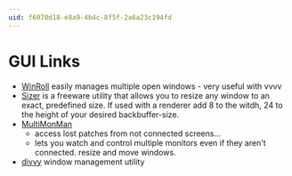 ```yaml
---
uid: f6070d18-e8a9-4b4c-8f5f-2a6a23c194fd
---
```


# GUI Links
* <a href="http://www.palma.com.au/winroll/" class="extURL" target="_blank">WinRoll</a> easily manages multiple open windows - very useful with vvvv  
* <a href="http://www.brianapps.net/sizer.html" class="extURL" target="_blank">Sizer</a> is a freeware utility that allows you to resize any window to an exact, predefined size. If used with a renderer add 8 to the witdh, 24 to the height of your desired backbuffer-size.  
* <a href="http://www.donationcoder.com/Software/Skrommel/index.html#MultiMonMan" class="extURL" target="_blank">MultiMonMan</a>   
  * access lost patches from not connected screens...  
  * lets you watch and control multiple monitors even if they aren't connected. resize and move windows.  
* <a href="http://mizage.com/divvy/" class="extURL" target="_blank">divvy</a> window management utility